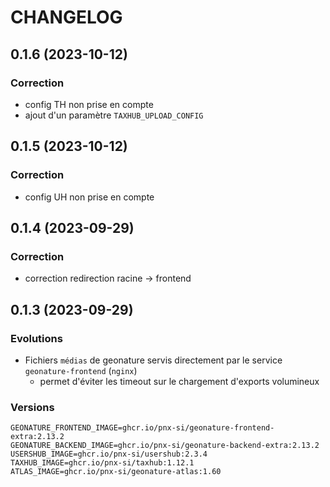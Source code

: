 # CHANGELOG

## 0.1.6 (2023-10-12)

### Correction

- config TH non prise en compte
- ajout d'un paramètre `TAXHUB_UPLOAD_CONFIG`
## 0.1.5 (2023-10-12)

### Correction

- config UH non prise en compte

## 0.1.4 (2023-09-29)

### Correction

- correction redirection racine -> frontend

## 0.1.3 (2023-09-29)

### Evolutions

- Fichiers `médias` de geonature servis directement par le service `geonature-frontend` (`nginx`)
  - permet d'éviter les timeout sur le chargement d'exports volumineux

### Versions

```
GEONATURE_FRONTEND_IMAGE=ghcr.io/pnx-si/geonature-frontend-extra:2.13.2
GEONATURE_BACKEND_IMAGE=ghcr.io/pnx-si/geonature-backend-extra:2.13.2
USERSHUB_IMAGE=ghcr.io/pnx-si/usershub:2.3.4
TAXHUB_IMAGE=ghcr.io/pnx-si/taxhub:1.12.1
ATLAS_IMAGE=ghcr.io/pnx-si/geonature-atlas:1.60
```

